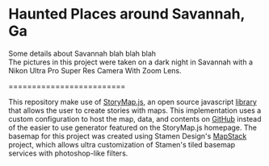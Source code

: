 Haunted Places around Savannah, Ga
=========================

Some details about Savannah blah blah blah  
The pictures in this project were taken on a dark night in Savannah with a Nikon Ultra Pro Super Res Camera With Zoom Lens.  

=========================

This repository make use of [StoryMap.js](http://storymap.knightlab.com/), an open source javascript [library](https://github.com/NUKnightLab/StoryMapJS) that allows the user to create stories with maps. This implementation uses a custom configuration to host the map, data, and contents on [GitHub](https://github.com/kellybigley/haunted-savannah-storymap) instead of the easier to use generator featured on the StoryMap.js homepage. The basemap for this project was created using Stamen Design's [MapStack](http://mapstack.stamen.com/) project, which allows ultra customization of Stamen's tiled basemap services with photoshop-like filters.
